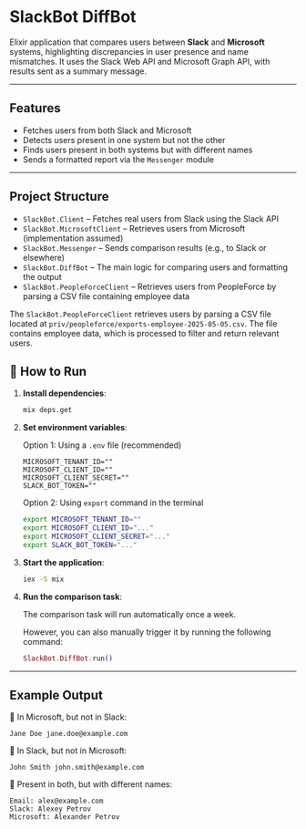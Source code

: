 # SlackBot DiffBot

Elixir application that compares users between **Slack** and **Microsoft** systems, highlighting discrepancies in user presence and name mismatches. It uses the Slack Web API and Microsoft Graph API, with results sent as a summary message.

---

## Features

- Fetches users from both Slack and Microsoft
- Detects users present in one system but not the other
- Finds users present in both systems but with different names
- Sends a formatted report via the `Messenger` module

---

## Project Structure

- `SlackBot.Client` – Fetches real users from Slack using the Slack API
- `SlackBot.MicrosoftClient` – Retrieves users from Microsoft (implementation assumed)
- `SlackBot.Messenger` – Sends comparison results (e.g., to Slack or elsewhere)
- `SlackBot.DiffBot` – The main logic for comparing users and formatting the output
- `SlackBot.PeopleForceClient` – Retrieves users from PeopleForce by parsing a CSV file containing employee data

The `SlackBot.PeopleForceClient` retrieves users by parsing a CSV file located at `priv/peopleforce/exports-employee-2025-05-05.csv`. The file contains employee data, which is processed to filter and return relevant users.

## 🚀 How to Run

1. **Install dependencies**:

    ```bash
    mix deps.get
    ```

2. **Set environment variables**:

    Option 1: Using a `.env` file (recommended)

    ```
    MICROSOFT_TENANT_ID=""
    MICROSOFT_CLIENT_ID=""
    MICROSOFT_CLIENT_SECRET=""
    SLACK_BOT_TOKEN=""
    ```

    Option 2: Using `export` command in the terminal

    ```bash
    export MICROSOFT_TENANT_ID=""     
    export MICROSOFT_CLIENT_ID="..."   
    export MICROSOFT_CLIENT_SECRET="..."   
    export SLACK_BOT_TOKEN="..."   
    ```

3. **Start the application**:

    ```bash
    iex -S mix
    ```

4. **Run the comparison task**:

    The comparison task will run automatically once a week. 
    
    However, you can also manually trigger it by running the following command:

    ```elixir
    SlackBot.DiffBot.run()
    ```

---

##  Example Output

🔵 In Microsoft, but not in Slack:

    Jane Doe jane.doe@example.com

🔵 In Slack, but not in Microsoft:

    John Smith john.smith@example.com

🔵 Present in both, but with different names:

    Email: alex@example.com
    Slack: Alexey Petrov
    Microsoft: Alexander Petrov
